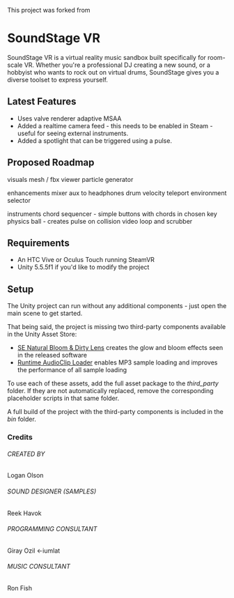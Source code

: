 This project was forked from

# SoundStage VR

SoundStage VR is a virtual reality music sandbox built specifically for room-scale VR. Whether you're a professional DJ creating a new sound, or a hobbyist who wants to rock out on virtual drums, SoundStage gives you a diverse toolset to express yourself.

## Latest Features

* Uses valve renderer adaptive MSAA
* Added a realtime camera feed - this needs to be enabled in Steam - useful for seeing external instruments.
* Added a spotlight that can be triggered using a pulse.

## Proposed Roadmap
visuals
 mesh / fbx viewer
 particle generator

enhancements
 mixer aux to headphones
 drum velocity
 teleport
 environment selector

instruments
 chord sequencer - simple buttons with chords in chosen key
 physics ball - creates pulse on collision
 video loop and scrubber


## Requirements
* An HTC Vive or Oculus Touch running SteamVR
* Unity 5.5.5f1 if you'd like to modify the project

## Setup
The Unity project can run without any additional components - just open the main scene to get started. 

That being said, the project is missing two third-party components available in the Unity Asset Store:

* [SE Natural Bloom & Dirty Lens](http://u3d.as/7v5) creates the glow and bloom effects seen in the released software
* [Runtime AudioClip Loader](http://u3d.as/hEP) enables MP3 sample loading and improves the performance of all sample loading

To use each of these assets, add the full asset package to the *third_party* folder. If they are not automatically replaced, remove the corresponding placeholder scripts in that same folder.

A full build of the project with the third-party components is included in the *bin* folder.

### Credits
###### CREATED BY
Logan Olson

###### SOUND DESIGNER (SAMPLES)
Reek Havok

###### PROGRAMMING CONSULTANT
Giray Ozil <-iumlat

###### MUSIC CONSULTANT
Ron Fish